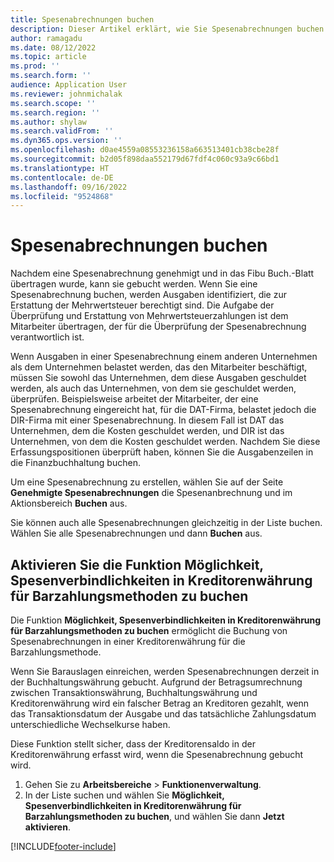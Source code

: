 ```yaml
---
title: Spesenabrechnungen buchen
description: Dieser Artikel erklärt, wie Sie Spesenabrechnungen buchen können.
author: ramagadu
ms.date: 08/12/2022
ms.topic: article
ms.prod: ''
ms.search.form: ''
audience: Application User
ms.reviewer: johnmichalak
ms.search.scope: ''
ms.search.region: ''
ms.author: shylaw
ms.search.validFrom: ''
ms.dyn365.ops.version: ''
ms.openlocfilehash: d0ae4559a08553236158a663513401cb38cbe28f
ms.sourcegitcommit: b2d05f898daa552179d67fdf4c060c93a9c66bd1
ms.translationtype: HT
ms.contentlocale: de-DE
ms.lasthandoff: 09/16/2022
ms.locfileid: "9524868"
---
```

# <a name="post-expense-reports"></a>Spesenabrechnungen buchen

Nachdem eine Spesenabrechnung genehmigt und in das Fibu Buch.-Blatt übertragen wurde, kann sie gebucht werden. Wenn Sie eine Spesenabrechnung buchen, werden Ausgaben identifiziert, die zur Erstattung der Mehrwertsteuer berechtigt sind. Die Aufgabe der Überprüfung und Erstattung von Mehrwertsteuerzahlungen ist dem Mitarbeiter übertragen, der für die Überprüfung der Spesenabrechnung verantwortlich ist.

Wenn Ausgaben in einer Spesenabrechnung einem anderen Unternehmen als dem Unternehmen belastet werden, das den Mitarbeiter beschäftigt, müssen Sie sowohl das Unternehmen, dem diese Ausgaben geschuldet werden, als auch das Unternehmen, von dem sie geschuldet werden, überprüfen. Beispielsweise arbeitet der Mitarbeiter, der eine Spesenabrechnung eingereicht hat, für die DAT-Firma, belastet jedoch die DIR-Firma mit einer Spesenabrechnung. In diesem Fall ist DAT das Unternehmen, dem die Kosten geschuldet werden, und DIR ist das Unternehmen, von dem die Kosten geschuldet werden. Nachdem Sie diese Erfassungspositionen überprüft haben, können Sie die Ausgabenzeilen in die Finanzbuchhaltung buchen.

Um eine Spesenabrechnung zu erstellen, wählen Sie auf der Seite **Genehmigte Spesenabrechnungen** die Spesenanbrechnung und im Aktionsbereich **Buchen** aus.

Sie können auch alle Spesenabrechnungen gleichzeitig in der Liste buchen. Wählen Sie alle Spesenabrechnungen und dann **Buchen** aus.

## <a name="enable-the-ability-to-post-expense-liability-in-vendor-currency-for-cash-payment-method-feature"></a>Aktivieren Sie die Funktion Möglichkeit, Spesenverbindlichkeiten in Kreditorenwährung für Barzahlungsmethoden zu buchen

Die Funktion **Möglichkeit, Spesenverbindlichkeiten in Kreditorenwährung für Barzahlungsmethoden zu buchen** ermöglicht die Buchung von Spesenabrechnungen in einer Kreditorenwährung für die Barzahlungsmethode.

Wenn Sie Barauslagen einreichen, werden Spesenabrechnungen derzeit in der Buchhaltungswährung gebucht. Aufgrund der Betragsumrechnung zwischen Transaktionswährung, Buchhaltungswährung und Kreditorenwährung wird ein falscher Betrag an Kreditoren gezahlt, wenn das Transaktionsdatum der Ausgabe und das tatsächliche Zahlungsdatum unterschiedliche Wechselkurse haben.

Diese Funktion stellt sicher, dass der Kreditorensaldo in der Kreditorenwährung erfasst wird, wenn die Spesenabrechnung gebucht wird.

1. Gehen Sie zu **Arbeitsbereiche** \> **Funktionenverwaltung**.
2. In der Liste suchen und wählen Sie **Möglichkeit, Spesenverbindlichkeiten in Kreditorenwährung für Barzahlungsmethoden zu buchen**, und wählen Sie dann **Jetzt aktivieren**.

[!INCLUDE[footer-include](../includes/footer-banner.md)]
